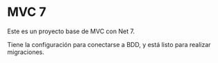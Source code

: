 # MVC 7
Este es un proyecto base de MVC con Net 7.

Tiene la configuración para conectarse a BDD, y está listo para realizar migraciones.